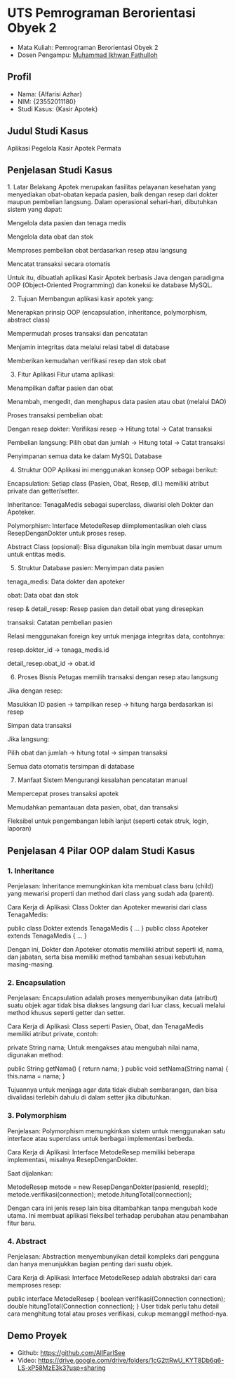 # UTS Pemrograman Berorientasi Obyek 2
<ul>
  <li>Mata Kuliah: Pemrograman Berorientasi Obyek 2</li>
  <li>Dosen Pengampu: <a href="https://github.com/Muhammad-Ikhwan-Fathulloh">Muhammad Ikhwan Fathulloh</a></li>
</ul>

## Profil
<ul>
  <li>Nama: {Alfarisi Azhar}</li>
  <li>NIM: {23552011180}</li>
  <li>Studi Kasus: {Kasir Apotek}</li>
</ul>

## Judul Studi Kasus
<p>Aplikasi Pegelola Kasir Apotek Permata</p>

## Penjelasan Studi Kasus
<p>1. Latar Belakang
Apotek merupakan fasilitas pelayanan kesehatan yang menyediakan obat-obatan kepada pasien, baik dengan resep dari dokter maupun pembelian langsung. Dalam operasional sehari-hari, dibutuhkan sistem yang dapat:

Mengelola data pasien dan tenaga medis

Mengelola data obat dan stok

Memproses pembelian obat berdasarkan resep atau langsung

Mencatat transaksi secara otomatis

Untuk itu, dibuatlah aplikasi Kasir Apotek berbasis Java dengan paradigma OOP (Object-Oriented Programming) dan koneksi ke database MySQL.

2. Tujuan
Membangun aplikasi kasir apotek yang:

Menerapkan prinsip OOP (encapsulation, inheritance, polymorphism, abstract class)

Mempermudah proses transaksi dan pencatatan

Menjamin integritas data melalui relasi tabel di database

Memberikan kemudahan verifikasi resep dan stok obat

3. Fitur Aplikasi
Fitur utama aplikasi:

Menampilkan daftar pasien dan obat

Menambah, mengedit, dan menghapus data pasien atau obat (melalui DAO)

Proses transaksi pembelian obat:

Dengan resep dokter: Verifikasi resep → Hitung total → Catat transaksi

Pembelian langsung: Pilih obat dan jumlah → Hitung total → Catat transaksi

Penyimpanan semua data ke dalam MySQL Database

4. Struktur OOP
Aplikasi ini menggunakan konsep OOP sebagai berikut:

Encapsulation: Setiap class (Pasien, Obat, Resep, dll.) memiliki atribut private dan getter/setter.

Inheritance: TenagaMedis sebagai superclass, diwarisi oleh Dokter dan Apoteker.

Polymorphism: Interface MetodeResep diimplementasikan oleh class ResepDenganDokter untuk proses resep.

Abstract Class (opsional): Bisa digunakan bila ingin membuat dasar umum untuk entitas medis.

5. Struktur Database
pasien: Menyimpan data pasien

tenaga_medis: Data dokter dan apoteker

obat: Data obat dan stok

resep & detail_resep: Resep pasien dan detail obat yang diresepkan

transaksi: Catatan pembelian pasien

Relasi menggunakan foreign key untuk menjaga integritas data, contohnya:

resep.dokter_id → tenaga_medis.id

detail_resep.obat_id → obat.id

6. Proses Bisnis
Petugas memilih transaksi dengan resep atau langsung

Jika dengan resep:

Masukkan ID pasien → tampilkan resep → hitung harga berdasarkan isi resep

Simpan data transaksi

Jika langsung:

Pilih obat dan jumlah → hitung total → simpan transaksi

Semua data otomatis tersimpan di database

7. Manfaat Sistem
Mengurangi kesalahan pencatatan manual

Mempercepat proses transaksi apotek

Memudahkan pemantauan data pasien, obat, dan transaksi

Fleksibel untuk pengembangan lebih lanjut (seperti cetak struk, login, laporan)</p>

## Penjelasan 4 Pilar OOP dalam Studi Kasus

### 1. Inheritance
<p>Penjelasan:
Inheritance memungkinkan kita membuat class baru (child) yang mewarisi properti dan method dari class yang sudah ada (parent).

Cara Kerja di Aplikasi:
Class Dokter dan Apoteker mewarisi dari class TenagaMedis:

public class Dokter extends TenagaMedis { ... }
public class Apoteker extends TenagaMedis { ... }

Dengan ini, Dokter dan Apoteker otomatis memiliki atribut seperti id, nama, dan jabatan, serta bisa memiliki method tambahan sesuai kebutuhan masing-masing.</p>

### 2. Encapsulation
<p>Penjelasan:
Encapsulation adalah proses menyembunyikan data (atribut) suatu objek agar tidak bisa diakses langsung dari luar class, kecuali melalui method khusus seperti getter dan setter.

Cara Kerja di Aplikasi:
Class seperti Pasien, Obat, dan TenagaMedis memiliki atribut private, contoh:

private String nama;
Untuk mengakses atau mengubah nilai nama, digunakan method:

public String getNama() { return nama; }
public void setNama(String nama) { this.nama = nama; }

Tujuannya untuk menjaga agar data tidak diubah sembarangan, dan bisa divalidasi terlebih dahulu di dalam setter jika dibutuhkan.</p>

### 3. Polymorphism
<p>Penjelasan:
Polymorphism memungkinkan sistem untuk menggunakan satu interface atau superclass untuk berbagai implementasi berbeda.

Cara Kerja di Aplikasi:
Interface MetodeResep memiliki beberapa implementasi, misalnya ResepDenganDokter.

Saat dijalankan:

MetodeResep metode = new ResepDenganDokter(pasienId, resepId);
metode.verifikasi(connection);
metode.hitungTotal(connection);

Dengan cara ini jenis resep lain bisa ditambahkan tanpa mengubah kode utama. Ini membuat aplikasi fleksibel terhadap perubahan atau penambahan fitur baru.</p>

### 4. Abstract
<p>Penjelasan:
Abstraction menyembunyikan detail kompleks dari pengguna dan hanya menunjukkan bagian penting dari suatu objek.

Cara Kerja di Aplikasi:
Interface MetodeResep adalah abstraksi dari cara memproses resep:

public interface MetodeResep {
    boolean verifikasi(Connection connection);
    double hitungTotal(Connection connection);
}
User tidak perlu tahu detail cara menghitung total atau proses verifikasi, cukup memanggil method-nya.</p>

## Demo Proyek
<ul>
  <li>Github: <a href="">https://github.com/AllFarISee</a></li>
  <li>Video: <a href="">https://drive.google.com/drive/folders/1cG2ttRwU_KYT8Db6q6-LS-xP58MzE3k3?usp=sharing</a></li>
</ul>
